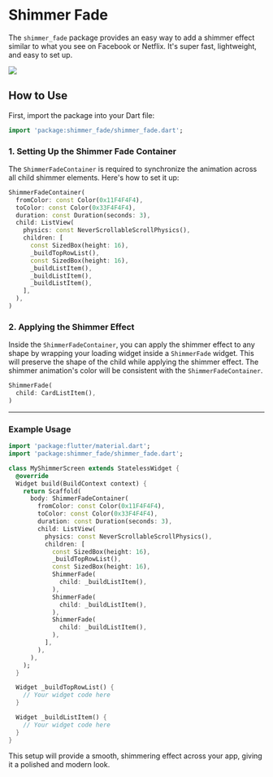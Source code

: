 # Shimmer Fade

The `shimmer_fade` package provides an easy way to add a shimmer effect similar to what you see on Facebook or Netflix. It's super fast, lightweight, and easy to set up.

<img src="https://github.com/hnvn/flutter_shimmer/blob/master/screenshots/loading_list.gif?raw=true"/>

## How to Use

First, import the package into your Dart file:

```dart
import 'package:shimmer_fade/shimmer_fade.dart';
```

### 1. Setting Up the Shimmer Fade Container

The `ShimmerFadeContainer` is required to synchronize the animation across all child shimmer elements. Here's how to set it up:

```dart
ShimmerFadeContainer(
  fromColor: const Color(0x11F4F4F4),
  toColor: const Color(0x33F4F4F4),
  duration: const Duration(seconds: 3),
  child: ListView(
    physics: const NeverScrollableScrollPhysics(),
    children: [
      const SizedBox(height: 16),
      _buildTopRowList(),
      const SizedBox(height: 16),
      _buildListItem(),
      _buildListItem(),
      _buildListItem(),
    ],
  ),
)
```

### 2. Applying the Shimmer Effect

Inside the `ShimmerFadeContainer`, you can apply the shimmer effect to any shape by wrapping your loading widget inside a `ShimmerFade` widget. This will preserve the shape of the child while applying the shimmer effect. The shimmer animation's color will be consistent with the `ShimmerFadeContainer`.

```dart
ShimmerFade(
  child: CardListItem(),
)
```

---

### Example Usage

```dart
import 'package:flutter/material.dart';
import 'package:shimmer_fade/shimmer_fade.dart';

class MyShimmerScreen extends StatelessWidget {
  @override
  Widget build(BuildContext context) {
    return Scaffold(
      body: ShimmerFadeContainer(
        fromColor: const Color(0x11F4F4F4),
        toColor: const Color(0x33F4F4F4),
        duration: const Duration(seconds: 3),
        child: ListView(
          physics: const NeverScrollableScrollPhysics(),
          children: [
            const SizedBox(height: 16),
            _buildTopRowList(),
            const SizedBox(height: 16),
            ShimmerFade(
              child: _buildListItem(),
            ),
            ShimmerFade(
              child: _buildListItem(),
            ),
            ShimmerFade(
              child: _buildListItem(),
            ),
          ],
        ),
      ),
    );
  }

  Widget _buildTopRowList() {
    // Your widget code here
  }

  Widget _buildListItem() {
    // Your widget code here
  }
}
```

This setup will provide a smooth, shimmering effect across your app, giving it a polished and modern look.
